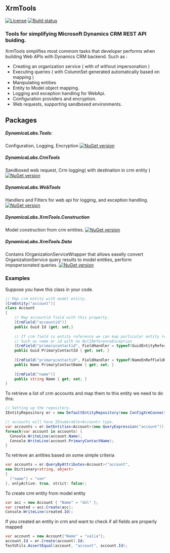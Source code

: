## XrmTools
[![License](http://img.shields.io/badge/License-MIT-blue.svg)](http://opensource.org/licenses/MIT)
[![Build status](https://ci.appveyor.com/api/projects/status/6oqa59nqotrm0xay/branch/master?svg=true)](https://ci.appveyor.com/project/AM636E/xrmtools/branch/master)

### Tools for simplifying Microsoft Dynamics CRM REST API buiding.
XrmTools simplifies most commom tasks that developer performs when building Web APIs with Dynamics CRM backend.
Such as :
* Creating an organization service ( with of without impersonation )
* Executing queries ( with ColumnSet generated automatically based on mapping )
* Manipulating entities
* Entity to Model object mapping.
* Logging and exception handling for WebApi.
* Configuration providers and encryption.
* Web requests, supporting sandboxed environments.

## Packages
 ##### DynamicaLabs.Tools:
  Configuration, Logging, Encryption
 [![NuGet version](https://badge.fury.io/nu/DynamicaLabs.Tools.svg)](https://badge.fury.io/nu/DynamicaLabs.Tools)
 ##### DynamicaLabs.CrmTools
  Sandboxed web request, Crm logging( with destination in crm entity )
   [![NuGet version](https://badge.fury.io/nu/DynamicaLabs.CrmTools.svg)](https://badge.fury.io/nu/DynamicaLabs.CrmTools)
 ##### DynamicaLabs.WebTools
  Handlers and Filters for web api for logging, and exception handling.
   [![NuGet version](https://badge.fury.io/nu/DynamicaLabs.WebTools.svg)](https://badge.fury.io/nu/DynamicaLabs.WebTools)
 ##### DynamicaLabs.XrmTools.Construction
   Model construction from crm entities. [![NuGet version](https://badge.fury.io/nu/DynamicaLabs.XrmTools.Construction.svg)](https://badge.fury.io/nu/DynamicaLabs.XrmTools.Construction)
 ##### DynamicaLabs.XrmTools.Data
  Contains IOrganizationServiceWrapper that allows easelly convert OrganizationService query results to model entities, perform impopersonated queries. [![NuGet version](https://badge.fury.io/nu/DynamicaLabs.XrmTools.Data.svg)](https://badge.fury.io/nu/DynamicaLabs.XrmTools.Data)


### Examples

Suppose you have this class in your code.
```csharp
// Map crm entity with model entity.
[CrmEntity("account")]
class Account 
{
    // Map accountid field with this property.
    [CrmField("accountid")]
    public Guid Id {get; set;}
    
    // If crm field is entity reference we can map particular entity reference field
    // Such as name or id with no NullReferenceException 
    [CrmField("primarycontactid", FieldHandler = typeof(GuidEntityReferenceFieldHandler))]
    public Guid PrimaryContactId { get; set; }
    
    [CrmField("primarycontactid", FieldHandler = typeof(NameEnRefFieldHandler)]
    public Name PrimaryContactName { get; set; }
    
    [CrmField("name")]
    public string Name { get; set; }
}
```
To retrieve a list of crm accounts and map them to this entity we need to do this:
```csharp
// Setting up the repository.
IEntityRepository er = new DefaultEntityRepository(new ConfigXrmConnectionStringProvider(connectionSettings), new ReflectionEntityConstructory());

// accounts will have IEnumerable<Account> type.
var accounts = er.GetEntities<Account>(new QueryExpression("account"));
foreach(var account in accounts) {
  Console.WriteLine(account.Name);
  Console.WriteLine(account.PrimaryContactName);
}
```
To retrieve an antities based on some simple criteria
```csharp
var accounts = er.QueryByAttributes<Account>("account", 
new Dictionary<string, object>
{
  ["name"] = "ven"
}, onlyActive: true, strict: false);
```

To create crm entity from model entity
```csharp
var acc = new Account { "Name" = "dnl" };
var created = acc.Create(acc);
Console.WriteLine(created.Id);
```
If you created an entity in crm and want to check if all fields are properly mapped
```csharp
var account = new Account{"Name" = "valia"};
account.Id = er.Create(account).Id;
TestUtils.AssertEqual(account, "account", account.Id);
```
